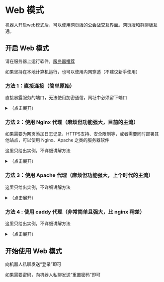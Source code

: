 # Web 模式

机器人开启web模式后，可以使用网页版的公会战交互界面。网页版和群聊版互通。

## 开启 Web 模式

请在服务器上运行软件，[服务器推荐](../install/server.md)

如果坚持在本地计算机运行，也可以使用内网穿透（不建议新手使用）

### 方法 1：直接连接（简单原始）

直接暴露服务的端口，无法使用加密通信，网址中必须留下端口

<details>
  <summary>（点击展开）</summary>

在 yobot [配置文件](./configuration.md)中，将`host`字段恢复为`0.0.0.0`（即默认值，如果没有手动修改过就不用管）

在服务器的防火墙面板里，打开 9222 端口（如端口更换则为更换后的端口）  
（[阿里云开启方法](https://help.aliyun.com/document_detail/25471.html) [腾讯云开启方法](https://cloud.tencent.com/document/product/213/39740)）
如果是腾讯云 Windows 服务器，可能还需要放行 Windows 防火墙

由于不同的服务器提供商所需的步骤不同，所以具体方法请通过搜索引擎搜索：【你的提供商+你的操作系统+如何开放端口】

::: warning

如果使用这种方法，**必须**为 httpapi 和 yobot 设定 access_token 防止入侵

:::

</details>

### 方法 2：使用 Nginx 代理（麻烦但功能强大，目前的主流）

如果需要为网页添加日志记录、HTTPS支持、安全限制等，或者需要同时部署其他站点，可以使用 Nginx、Apache 之类的服务器软件

这里只给出实例，不详细讲解方法

<details>
  <summary>（点击展开）</summary>

请根据服务器实际情况设定 Nginx 代理，这里给出一个示例，**不要直接复制**，如果不懂请用工具生成或请熟悉的人代劳

Nginx 代理配置后，在机器人配置文件中`public_address`项替换为代理后的地址，安全起见可以将`host`项设置为`127.0.0.1`

```nginx
server {
  listen 80;
  listen [::]:80;

  ## 使用 https 加密通信，增加安全性（可选）
  # listen 443 ssl http2;
  # listen [::]:443 ssl http2;
  # ssl_certificate /home/www/ssl/ssl_certificate.crt;  # 你的证书路径
  # ssl_certificate_key /home/www/ssl/ssl_certificate.key;  # 你的私钥路径

  server_name io.yobot.xyz;  # 你的域名

  location /
  {
    proxy_pass http://127.0.0.1:9222;  # 反向代理
    proxy_set_header X-Real-IP $remote_addr;  # 传递用户IP
  }

  ## 静态文件直接访问（可选，性能）
  #location /yobot/assets/ {
  #  alias /home/yobot/src/client/public/static/;  # 你的静态文件目录，如果你修改了`public_basepath`，请同时修改这里的`location`
  #  expires 30d;
  #}

  ## 输出文件直接访问（可选，性能）
  #location /yobot/output/ {
  #  alias /home/yobot/src/client/yobot_data/output/;  # 你的输出文件目录，如果你修改了`public_basepath`，请同时修改这里的`location`
  #  charset utf-8;  # 设置 HTTP 响应的字符集避免页面出现乱码
  #  expires 30d;
  #}

  # 阻止 cqhttp 接口被访问(可选，安全)
  location /ws/ {
    # allow 172.16.0.0/12;  # 允许 cqhttp 通过（yobot与 cqhttp 不在同一个服务器上时使用，ip为 cqhttp 所在服务器的ip）
    deny all;
  }
}
```

</details>

### 方法 3：使用 Apache 代理（麻烦但功能强大，上个时代的主流）

这里只给出实例，不详细讲解方法

<details>
  <summary>（点击展开）</summary>

Apache 支持从任何会被加载的 http-xxxx.conf 读取配置，即使配置本不应属于该文件

所以可以选择一个自己所喜好的，例如将所有的配置信息全部写在 httpd-ssl.conf 里面

在 httpd.conf 内按需启用模块后，在 httpd-ssl.conf 内根据实际情况配置以下内容，**如遇到问题请自行配合 error.log 进行故障排除**

```apacheconf
Listen 443

SSLProtocol all -SSLv3
SSLProxyProtocol all -SSLv3

<VirtualHost *:443>
    ServerName io.yobot.xyz
    ServerAlias io.yobot.xyz
    SSLEngine on
    <IfModule remoteip_module>
        RemoteIPHeader X-Forwarded-For
        RemoteIPInternalProxy 127.0.0.1/24
    </IfModule>
    <Location />
        ProxyPass http://localhost:9222
        ProxyPassReverse http://localhost:9222
    </Location>
    <Location /cqhttp/ws/>
        Deny from All
    </Location>
    <Location /ws/>
        Deny from All
    </Location>
</VirtualHost>

SSLCertificateFile "${SRVROOT}/conf/server.crt"

SSLCertificateKeyFile "${SRVROOT}/conf/server.key"
```

并对 yobot 源码 /src/client/ybplugins/login.py 进行必要的修改

```python
userlogin.last_login_ipaddr = request.headers.get(
    'X-Forwarded-For', request.remote_addr)
```

```python
user.last_login_ipaddr = request.headers.get(
    'X-Forwarded-For', request.remote_addr)
```

</details>

### 方法 4 : 使用 caddy 代理（非常简单且强大，比 nginx 稍差）

这里只给出实例，不详细讲解方法

<details>
  <summary>（点击展开）</summary>

下载安装 `caddy`

创建一个 `Caddyfile` （没有扩展名），编写内容如下，其中的 `example.com` 替换成你自己的域名。

```caddyfile
example.com {  # 你的域名

  respond /ws/* "Forbidden" 403 {
    close
  }

  reverse_proxy * http://127.0.0.1:9222 {
    header_up +X-Real-IP {remote_host}  # 传递用户IP
  }
}
```

启动 caddy

</details>

## 开始使用 Web 模式

向机器人私聊发送“登录”即可

如果需要密码，向机器人私聊发送“重置密码”即可
